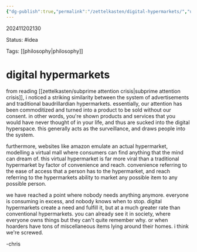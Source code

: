 ```yaml
---
{"dg-publish":true,"permalink":"/zettelkasten/digital-hypermarkets/","updated":"2024-11-26T14:12:47.465-05:00"}
---
```


202411202130

Status: #idea

Tags: [[philosophy\|philosophy]]

# digital hypermarkets

from reading [[zettelkasten/subprime attention crisis\|subprime attention crisis]], i noticed a striking similarity between the system of advertisements and traditional baudrillardian hypermarkets. essentially, our attention has been commoditized and turned into a product to be sold without our consent. in other words, you're shown products and services that you would have never thought of in your life, and thus are sucked into the digital hyperspace. this generally acts as the surveillance, and draws people into the system. 

furthermore, websites like amazon emulate an actual hypermarket, modelling a virtual mall where consumers can find anything that the mind can dream of. this virtual hypermarket is far more viral than a traditional hypermarket by factor of convenience and reach. convenience referring to the ease of access that a person has to the hypermarket, and reach referring to the hypermarkets ability to market any possible item to any possible person. 

we have reached a point where nobody needs anything anymore. everyone is consuming in excess, and nobody knows when to stop. digital hypermarkets create a need and fulfill it, but at a much greater rate than conventional hypermarkets. you can already see it in society, where everyone owns things but they can't quite remember why. or when hoarders have tons of miscellaneous items lying around their homes. i think we're screwed.

-chris